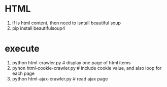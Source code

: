 # HTML
1. if is html content, then need to isntall beautiful soup
2. pip install beautifulsoup4 

# execute 
1. python html-crawler.py # display one page of html items
2. pyhon html-cookie-crawler.py # include cookie value, and also loop for each page
3. python html-ajax-crawler.py # read ajax page